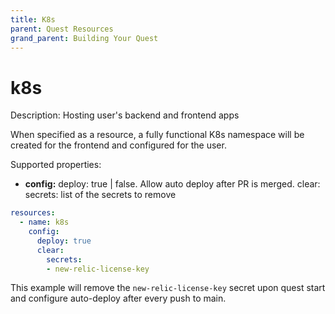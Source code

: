 ```yaml
---
title: K8s
parent: Quest Resources
grand_parent: Building Your Quest
---
```


# k8s

Description: Hosting user's backend and frontend apps

When specified as a resource, a fully functional K8s namespace will be created for the frontend and configured for the user. 


Supported properties:

- **config:** 
    deploy: true | false. Allow auto deploy after PR is merged.
    clear:
      secrets: list of the secrets to remove
```yaml
resources:
  - name: k8s
    config:
      deploy: true
      clear:
        secrets:
        - new-relic-license-key
```

This example will remove the `new-relic-license-key` secret upon quest start and configure auto-deploy after every push to main.
